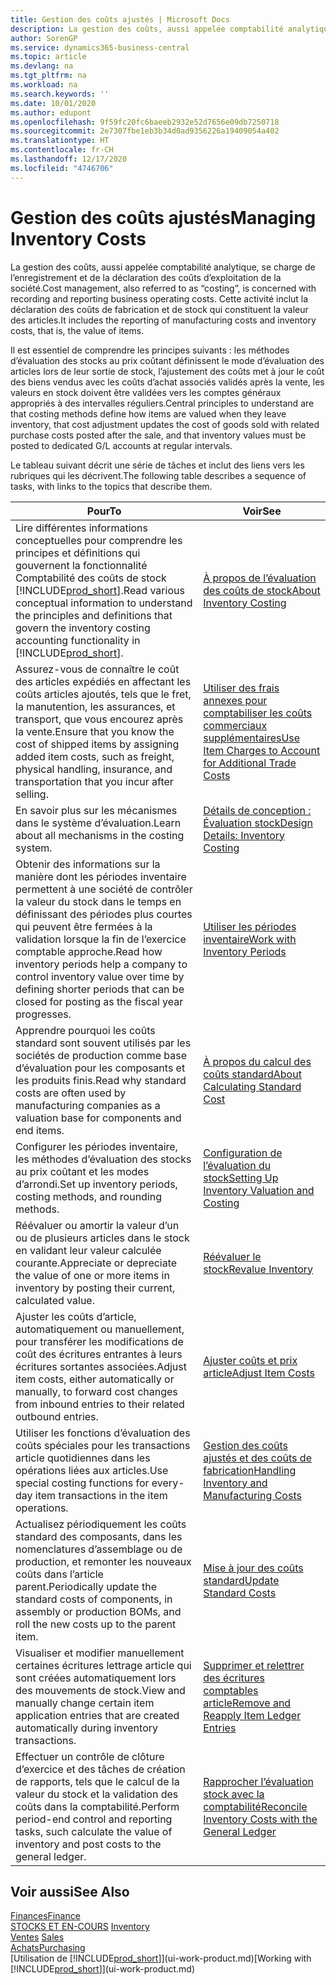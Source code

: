 ```yaml
---
title: Gestion des coûts ajustés | Microsoft Docs
description: La gestion des coûts, aussi appelée comptabilité analytique, se charge de l’enregistrement et de la déclaration des coûts d’exploitation de la société. Cette activité inclut la déclaration des coûts de fabrication et de stock qui constituent la valeur des articles.
author: SorenGP
ms.service: dynamics365-business-central
ms.topic: article
ms.devlang: na
ms.tgt_pltfrm: na
ms.workload: na
ms.search.keywords: ''
ms.date: 10/01/2020
ms.author: edupont
ms.openlocfilehash: 9f59fc20fc6baeeb2932e52d7656e09db7250718
ms.sourcegitcommit: 2e7307fbe1eb3b34d0ad9356226a19409054a402
ms.translationtype: HT
ms.contentlocale: fr-CH
ms.lasthandoff: 12/17/2020
ms.locfileid: "4746706"
---
```

# <a name="managing-inventory-costs"></a><span data-ttu-id="c7a5a-104">Gestion des coûts ajustés</span><span class="sxs-lookup"><span data-stu-id="c7a5a-104">Managing Inventory Costs</span></span>
<span data-ttu-id="c7a5a-105">La gestion des coûts, aussi appelée comptabilité analytique, se charge de l’enregistrement et de la déclaration des coûts d’exploitation de la société.</span><span class="sxs-lookup"><span data-stu-id="c7a5a-105">Cost management, also referred to as “costing”, is concerned with recording and reporting business operating costs.</span></span> <span data-ttu-id="c7a5a-106">Cette activité inclut la déclaration des coûts de fabrication et de stock qui constituent la valeur des articles.</span><span class="sxs-lookup"><span data-stu-id="c7a5a-106">It includes the reporting of manufacturing costs and inventory costs, that is, the value of items.</span></span>   

<span data-ttu-id="c7a5a-107">Il est essentiel de comprendre les principes suivants : les méthodes d’évaluation des stocks au prix coûtant définissent le mode d’évaluation des articles lors de leur sortie de stock, l’ajustement des coûts met à jour le coût des biens vendus avec les coûts d’achat associés validés après la vente, les valeurs en stock doivent être validées vers les comptes généraux appropriés à des intervalles réguliers.</span><span class="sxs-lookup"><span data-stu-id="c7a5a-107">Central principles to understand are that costing methods define how items are valued when they leave inventory, that cost adjustment updates the cost of goods sold with related purchase costs posted after the sale, and that inventory values must be posted to dedicated G/L accounts at regular intervals.</span></span>

<span data-ttu-id="c7a5a-108">Le tableau suivant décrit une série de tâches et inclut des liens vers les rubriques qui les décrivent.</span><span class="sxs-lookup"><span data-stu-id="c7a5a-108">The following table describes a sequence of tasks, with links to the topics that describe them.</span></span>

|<span data-ttu-id="c7a5a-109">**Pour**</span><span class="sxs-lookup"><span data-stu-id="c7a5a-109">**To**</span></span>|<span data-ttu-id="c7a5a-110">**Voir**</span><span class="sxs-lookup"><span data-stu-id="c7a5a-110">**See**</span></span>|  
|------------|-------------|  
|<span data-ttu-id="c7a5a-111">Lire différentes informations conceptuelles pour comprendre les principes et définitions qui gouvernent la fonctionnalité Comptabilité des coûts de stock [!INCLUDE[prod_short](includes/prod_short.md)].</span><span class="sxs-lookup"><span data-stu-id="c7a5a-111">Read various conceptual information to understand the principles and definitions that govern the inventory costing accounting functionality in [!INCLUDE[prod_short](includes/prod_short.md)].</span></span>|[<span data-ttu-id="c7a5a-112">À propos de l’évaluation des coûts de stock</span><span class="sxs-lookup"><span data-stu-id="c7a5a-112">About Inventory Costing</span></span>](finance-learn-about-costing.md)|  
|<span data-ttu-id="c7a5a-113">Assurez-vous de connaître le coût des articles expédiés en affectant les coûts articles ajoutés, tels que le fret, la manutention, les assurances, et transport, que vous encourez après la vente.</span><span class="sxs-lookup"><span data-stu-id="c7a5a-113">Ensure that you know the cost of shipped items by assigning added item costs, such as freight, physical handling, insurance, and transportation that you incur after selling.</span></span>|[<span data-ttu-id="c7a5a-114">Utiliser des frais annexes pour comptabiliser les coûts commerciaux supplémentaires</span><span class="sxs-lookup"><span data-stu-id="c7a5a-114">Use Item Charges to Account for Additional Trade Costs</span></span>](payables-how-assign-item-charges.md)|
|<span data-ttu-id="c7a5a-115">En savoir plus sur les mécanismes dans le système d’évaluation.</span><span class="sxs-lookup"><span data-stu-id="c7a5a-115">Learn about all mechanisms in the costing system.</span></span>|[<span data-ttu-id="c7a5a-116">Détails de conception : Évaluation stock</span><span class="sxs-lookup"><span data-stu-id="c7a5a-116">Design Details: Inventory Costing</span></span>](design-details-inventory-costing.md)|
|<span data-ttu-id="c7a5a-117">Obtenir des informations sur la manière dont les périodes inventaire permettent à une société de contrôler la valeur du stock dans le temps en définissant des périodes plus courtes qui peuvent être fermées à la validation lorsque la fin de l’exercice comptable approche.</span><span class="sxs-lookup"><span data-stu-id="c7a5a-117">Read how inventory periods help a company to control inventory value over time by defining shorter periods that can be closed for posting as the fiscal year progresses.</span></span>|[<span data-ttu-id="c7a5a-118">Utiliser les périodes inventaire</span><span class="sxs-lookup"><span data-stu-id="c7a5a-118">Work with Inventory Periods</span></span>](finance-how-to-work-with-inventory-periods.md)|
|<span data-ttu-id="c7a5a-119">Apprendre pourquoi les coûts standard sont souvent utilisés par les sociétés de production comme base d’évaluation pour les composants et les produits finis.</span><span class="sxs-lookup"><span data-stu-id="c7a5a-119">Read why standard costs are often used by manufacturing companies as a valuation base for components and end items.</span></span>|[<span data-ttu-id="c7a5a-120">À propos du calcul des coûts standard</span><span class="sxs-lookup"><span data-stu-id="c7a5a-120">About Calculating Standard Cost</span></span>](finance-about-calculating-standard-cost.md)|
|<span data-ttu-id="c7a5a-121">Configurer les périodes inventaire, les méthodes d’évaluation des stocks au prix coûtant et les modes d’arrondi.</span><span class="sxs-lookup"><span data-stu-id="c7a5a-121">Set up inventory periods, costing methods, and rounding methods.</span></span>|[<span data-ttu-id="c7a5a-122">Configuration de l’évaluation du stock</span><span class="sxs-lookup"><span data-stu-id="c7a5a-122">Setting Up Inventory Valuation and Costing</span></span>](finance-set-up-inventory-valuation-and-costing.md)|
|<span data-ttu-id="c7a5a-123">Réévaluer ou amortir la valeur d’un ou de plusieurs articles dans le stock en validant leur valeur calculée courante.</span><span class="sxs-lookup"><span data-stu-id="c7a5a-123">Appreciate or depreciate the value of one or more items in inventory by posting their current, calculated value.</span></span>|[<span data-ttu-id="c7a5a-124">Réévaluer le stock</span><span class="sxs-lookup"><span data-stu-id="c7a5a-124">Revalue Inventory</span></span>](inventory-how-revalue-inventory.md)|
|<span data-ttu-id="c7a5a-125">Ajuster les coûts d’article, automatiquement ou manuellement, pour transférer les modifications de coût des écritures entrantes à leurs écritures sortantes associées.</span><span class="sxs-lookup"><span data-stu-id="c7a5a-125">Adjust item costs, either automatically or manually, to forward cost changes from inbound entries to their related outbound entries.</span></span>|[<span data-ttu-id="c7a5a-126">Ajuster coûts et prix article</span><span class="sxs-lookup"><span data-stu-id="c7a5a-126">Adjust Item Costs</span></span>](inventory-how-adjust-item-costs.md)|
|<span data-ttu-id="c7a5a-127">Utiliser les fonctions d’évaluation des coûts spéciales pour les transactions article quotidiennes dans les opérations liées aux articles.</span><span class="sxs-lookup"><span data-stu-id="c7a5a-127">Use special costing functions for every-day item transactions in the item operations.</span></span>|[<span data-ttu-id="c7a5a-128">Gestion des coûts ajustés et des coûts de fabrication</span><span class="sxs-lookup"><span data-stu-id="c7a5a-128">Handling Inventory and Manufacturing Costs</span></span>](finance-handle-inventory-and-manufacturing-costs.md)|  
|<span data-ttu-id="c7a5a-129">Actualisez périodiquement les coûts standard des composants, dans les nomenclatures d’assemblage ou de production, et remonter les nouveaux coûts dans l’article parent.</span><span class="sxs-lookup"><span data-stu-id="c7a5a-129">Periodically update the standard costs of components, in assembly or production BOMs, and roll the new costs up to the parent item.</span></span>|[<span data-ttu-id="c7a5a-130">Mise à jour des coûts standard</span><span class="sxs-lookup"><span data-stu-id="c7a5a-130">Update Standard Costs</span></span>](finance-how-to-update-standard-costs.md)|
|<span data-ttu-id="c7a5a-131">Visualiser et modifier manuellement certaines écritures lettrage article qui sont créées automatiquement lors des mouvements de stock.</span><span class="sxs-lookup"><span data-stu-id="c7a5a-131">View and manually change certain item application entries that are created automatically during inventory transactions.</span></span>|[<span data-ttu-id="c7a5a-132">Supprimer et relettrer des écritures comptables article</span><span class="sxs-lookup"><span data-stu-id="c7a5a-132">Remove and Reapply Item Ledger Entries</span></span>](finance-how-to-remove-and-reapply-item-entries.md)|
|<span data-ttu-id="c7a5a-133">Effectuer un contrôle de clôture d’exercice et des tâches de création de rapports, tels que le calcul de la valeur du stock et la validation des coûts dans la comptabilité.</span><span class="sxs-lookup"><span data-stu-id="c7a5a-133">Perform period-end control and reporting tasks, such calculate the value of inventory and post costs to the general ledger.</span></span>|[<span data-ttu-id="c7a5a-134">Rapprocher l’évaluation stock avec la comptabilité</span><span class="sxs-lookup"><span data-stu-id="c7a5a-134">Reconcile Inventory Costs with the General Ledger</span></span>](finance-how-to-post-inventory-costs-to-the-general-ledger.md)|

## <a name="see-also"></a><span data-ttu-id="c7a5a-135">Voir aussi</span><span class="sxs-lookup"><span data-stu-id="c7a5a-135">See Also</span></span>  
 [<span data-ttu-id="c7a5a-136">Finances</span><span class="sxs-lookup"><span data-stu-id="c7a5a-136">Finance</span></span>](finance.md)  
 <span data-ttu-id="c7a5a-137">[STOCKS ET EN-COURS](inventory-manage-inventory.md) </span><span class="sxs-lookup"><span data-stu-id="c7a5a-137">[Inventory](inventory-manage-inventory.md) </span></span>  
 <span data-ttu-id="c7a5a-138">[Ventes](sales-manage-sales.md) </span><span class="sxs-lookup"><span data-stu-id="c7a5a-138">[Sales](sales-manage-sales.md) </span></span>  
 [<span data-ttu-id="c7a5a-139">Achats</span><span class="sxs-lookup"><span data-stu-id="c7a5a-139">Purchasing</span></span>](purchasing-manage-purchasing.md)  
 <span data-ttu-id="c7a5a-140">[Utilisation de [!INCLUDE[prod_short](includes/prod_short.md)]](ui-work-product.md)</span><span class="sxs-lookup"><span data-stu-id="c7a5a-140">[Working with [!INCLUDE[prod_short](includes/prod_short.md)]](ui-work-product.md)</span></span>
